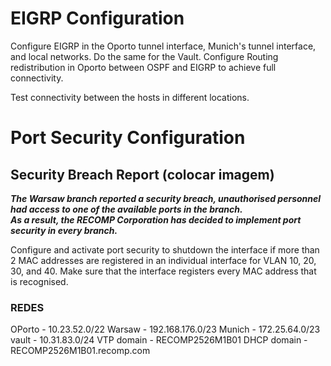 # EIGRP Configuration 
Configure EIGRP in the Oporto tunnel interface, Munich's tunnel interface, and local 
networks. Do the same for the Vault. 
Configure Routing redistribution in Oporto between OSPF and EIGRP to achieve full 
connectivity. 

Test connectivity between the hosts in different locations. 

# Port Security Configuration 

## Security Breach Report (colocar imagem)
 ***The Warsaw branch reported a security 
breach, unauthorised personnel had access 
to one of the available ports in the branch.  
As a result, the RECOMP Corporation has 
decided to implement port security in every 
branch.***


Configure and activate port security to shutdown the interface if more than 2 MAC 
addresses are registered in an individual interface for VLAN 10, 20, 30, and 40. Make 
sure that the interface registers every MAC address that is recognised. 

### REDES
OPorto - 10.23.52.0/22 
Warsaw - 192.168.176.0/23 
Munich - 172.25.64.0/23
vault - 10.31.83.0/24
VTP domain - RECOMP2526M1B01
DHCP domain - RECOMP2526M1B01.recomp.com 